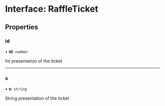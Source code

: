 # Interface: RaffleTicket

## Properties

### id

• **id**: `number`

Int presentation of the ticket

___

### s

• **s**: `string`

String presentation of the ticket
